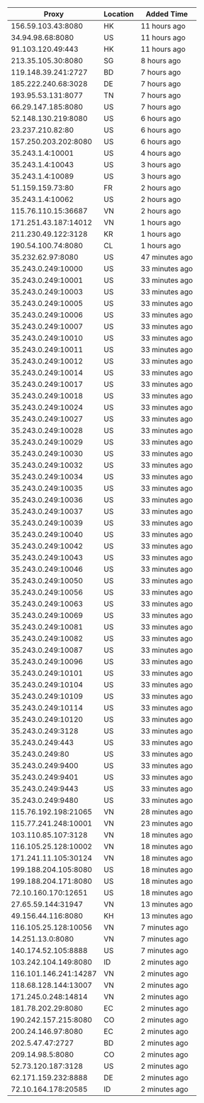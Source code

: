 | Proxy | Location | Added Time |
|---------|----------|------------|
| 156.59.103.43:8080 | HK | 11 hours ago |
| 34.94.98.68:8080 | US | 11 hours ago |
| 91.103.120.49:443 | HK | 11 hours ago |
| 213.35.105.30:8080 | SG | 8 hours ago |
| 119.148.39.241:2727 | BD | 7 hours ago |
| 185.222.240.68:3028 | DE | 7 hours ago |
| 193.95.53.131:8077 | TN | 7 hours ago |
| 66.29.147.185:8080 | US | 7 hours ago |
| 52.148.130.219:8080 | US | 6 hours ago |
| 23.237.210.82:80 | US | 6 hours ago |
| 157.250.203.202:8080 | US | 6 hours ago |
| 35.243.1.4:10001 | US | 4 hours ago |
| 35.243.1.4:10043 | US | 3 hours ago |
| 35.243.1.4:10089 | US | 3 hours ago |
| 51.159.159.73:80 | FR | 2 hours ago |
| 35.243.1.4:10062 | US | 2 hours ago |
| 115.76.110.15:36687 | VN | 2 hours ago |
| 171.251.43.187:14012 | VN | 1 hours ago |
| 211.230.49.122:3128 | KR | 1 hours ago |
| 190.54.100.74:8080 | CL | 1 hours ago |
| 35.232.62.97:8080 | US | 47 minutes ago |
| 35.243.0.249:10000 | US | 33 minutes ago |
| 35.243.0.249:10001 | US | 33 minutes ago |
| 35.243.0.249:10003 | US | 33 minutes ago |
| 35.243.0.249:10005 | US | 33 minutes ago |
| 35.243.0.249:10006 | US | 33 minutes ago |
| 35.243.0.249:10007 | US | 33 minutes ago |
| 35.243.0.249:10010 | US | 33 minutes ago |
| 35.243.0.249:10011 | US | 33 minutes ago |
| 35.243.0.249:10012 | US | 33 minutes ago |
| 35.243.0.249:10014 | US | 33 minutes ago |
| 35.243.0.249:10017 | US | 33 minutes ago |
| 35.243.0.249:10018 | US | 33 minutes ago |
| 35.243.0.249:10024 | US | 33 minutes ago |
| 35.243.0.249:10027 | US | 33 minutes ago |
| 35.243.0.249:10028 | US | 33 minutes ago |
| 35.243.0.249:10029 | US | 33 minutes ago |
| 35.243.0.249:10030 | US | 33 minutes ago |
| 35.243.0.249:10032 | US | 33 minutes ago |
| 35.243.0.249:10034 | US | 33 minutes ago |
| 35.243.0.249:10035 | US | 33 minutes ago |
| 35.243.0.249:10036 | US | 33 minutes ago |
| 35.243.0.249:10037 | US | 33 minutes ago |
| 35.243.0.249:10039 | US | 33 minutes ago |
| 35.243.0.249:10040 | US | 33 minutes ago |
| 35.243.0.249:10042 | US | 33 minutes ago |
| 35.243.0.249:10043 | US | 33 minutes ago |
| 35.243.0.249:10046 | US | 33 minutes ago |
| 35.243.0.249:10050 | US | 33 minutes ago |
| 35.243.0.249:10056 | US | 33 minutes ago |
| 35.243.0.249:10063 | US | 33 minutes ago |
| 35.243.0.249:10069 | US | 33 minutes ago |
| 35.243.0.249:10081 | US | 33 minutes ago |
| 35.243.0.249:10082 | US | 33 minutes ago |
| 35.243.0.249:10087 | US | 33 minutes ago |
| 35.243.0.249:10096 | US | 33 minutes ago |
| 35.243.0.249:10101 | US | 33 minutes ago |
| 35.243.0.249:10104 | US | 33 minutes ago |
| 35.243.0.249:10109 | US | 33 minutes ago |
| 35.243.0.249:10114 | US | 33 minutes ago |
| 35.243.0.249:10120 | US | 33 minutes ago |
| 35.243.0.249:3128 | US | 33 minutes ago |
| 35.243.0.249:443 | US | 33 minutes ago |
| 35.243.0.249:80 | US | 33 minutes ago |
| 35.243.0.249:9400 | US | 33 minutes ago |
| 35.243.0.249:9401 | US | 33 minutes ago |
| 35.243.0.249:9443 | US | 33 minutes ago |
| 35.243.0.249:9480 | US | 33 minutes ago |
| 115.76.192.198:21065 | VN | 28 minutes ago |
| 115.77.241.248:10001 | VN | 23 minutes ago |
| 103.110.85.107:3128 | VN | 18 minutes ago |
| 116.105.25.128:10002 | VN | 18 minutes ago |
| 171.241.11.105:30124 | VN | 18 minutes ago |
| 199.188.204.105:8080 | US | 18 minutes ago |
| 199.188.204.171:8080 | US | 18 minutes ago |
| 72.10.160.170:12651 | US | 18 minutes ago |
| 27.65.59.144:31947 | VN | 13 minutes ago |
| 49.156.44.116:8080 | KH | 13 minutes ago |
| 116.105.25.128:10056 | VN | 7 minutes ago |
| 14.251.13.0:8080 | VN | 7 minutes ago |
| 140.174.52.105:8888 | US | 7 minutes ago |
| 103.242.104.149:8080 | ID | 2 minutes ago |
| 116.101.146.241:14287 | VN | 2 minutes ago |
| 118.68.128.144:13007 | VN | 2 minutes ago |
| 171.245.0.248:14814 | VN | 2 minutes ago |
| 181.78.202.29:8080 | EC | 2 minutes ago |
| 190.242.157.215:8080 | CO | 2 minutes ago |
| 200.24.146.97:8080 | EC | 2 minutes ago |
| 202.5.47.47:2727 | BD | 2 minutes ago |
| 209.14.98.5:8080 | CO | 2 minutes ago |
| 52.73.120.187:3128 | US | 2 minutes ago |
| 62.171.159.232:8888 | DE | 2 minutes ago |
| 72.10.164.178:20585 | ID | 2 minutes ago |
